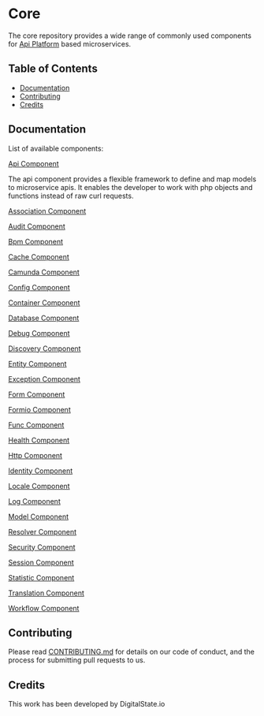 # Core

The core repository provides a wide range of commonly used components for [Api Platform](https://github.com/api-platform/api-platform) based microservices.

## Table of Contents

- [Documentation](#documentation)
- [Contributing](#contributing)
- [Credits](#credits)

## Documentation

List of available components:

[Api Component](https://github.com/DigitalState/Core/tree/develop/src/Ds/Component/Api)

The api component provides a flexible framework to define and map models to microservice apis. It enables the developer to work with php objects and functions instead of raw curl requests.

[Association Component](https://github.com/DigitalState/Core/tree/develop/src/Ds/Component/Association)



[Audit Component](https://github.com/DigitalState/Core/tree/develop/src/Ds/Component/Audit)



[Bpm Component](https://github.com/DigitalState/Core/tree/develop/src/Ds/Component/Bpm)



[Cache Component](https://github.com/DigitalState/Core/tree/develop/src/Ds/Component/Cache)



[Camunda Component](https://github.com/DigitalState/Core/tree/develop/src/Ds/Component/Camunda)



[Config Component](https://github.com/DigitalState/Core/tree/develop/src/Ds/Component/Config)



[Container Component](https://github.com/DigitalState/Core/tree/develop/src/Ds/Component/Container)



[Database Component](https://github.com/DigitalState/Core/tree/develop/src/Ds/Component/Database)



[Debug Component](https://github.com/DigitalState/Core/tree/develop/src/Ds/Component/Debug)



[Discovery Component](https://github.com/DigitalState/Core/tree/develop/src/Ds/Component/Discovery)



[Entity Component](https://github.com/DigitalState/Core/tree/develop/src/Ds/Component/Entity)



[Exception Component](https://github.com/DigitalState/Core/tree/develop/src/Ds/Component/Exception)



[Form Component](https://github.com/DigitalState/Core/tree/develop/src/Ds/Component/Form)



[Formio Component](https://github.com/DigitalState/Core/tree/develop/src/Ds/Component/Formio)



[Func Component](https://github.com/DigitalState/Core/tree/develop/src/Ds/Component/Func)



[Health Component](https://github.com/DigitalState/Core/tree/develop/src/Ds/Component/Health)



[Http Component](https://github.com/DigitalState/Core/tree/develop/src/Ds/Component/Http)



[Identity Component](https://github.com/DigitalState/Core/tree/develop/src/Ds/Component/Identity)



[Locale Component](https://github.com/DigitalState/Core/tree/develop/src/Ds/Component/Locale)



[Log Component](https://github.com/DigitalState/Core/tree/develop/src/Ds/Component/Log)



[Model Component](https://github.com/DigitalState/Core/tree/develop/src/Ds/Component/Model)



[Resolver Component](https://github.com/DigitalState/Core/tree/develop/src/Ds/Component/Resolver)



[Security Component](https://github.com/DigitalState/Core/tree/develop/src/Ds/Component/Security)



[Session Component](https://github.com/DigitalState/Core/tree/develop/src/Ds/Component/Session)



[Statistic Component](https://github.com/DigitalState/Core/tree/develop/src/Ds/Component/Statistic)



[Translation Component](https://github.com/DigitalState/Core/tree/develop/src/Ds/Component/Translation)



[Workflow Component](https://github.com/DigitalState/Core/tree/develop/src/Ds/Component/Workflow)


## Contributing

Please read [CONTRIBUTING.md](CONTRIBUTING.md) for details on our code of conduct, and the process for submitting pull requests to us.

## Credits

This work has been developed by DigitalState.io